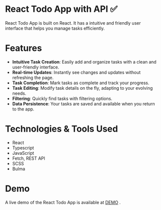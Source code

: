 # React Todo App with API ✅
React Todo App is built on React. It has a intuitive and friendly user interface that helps you manage tasks efficiently.

# Features
- <strong>Intuitive Task Creation</strong>: Easily add and organize tasks with a clean and user-friendly interface.
- <strong>Real-time Updates</strong>: Instantly see changes and updates without refreshing the page.
- <strong>Task Completion</strong>: Mark tasks as complete and track your progress.
- <strong>Task Editing</strong>: Modify task details on the fly, adapting to your evolving needs.
- <strong>Filtering</strong>: Quickly find tasks with filtering options.
- <strong>Data Persistence</strong>: Your tasks are saved and available when you return to the app.

# Technologies & Tools Used
- React
- Typescript
- JavaScript
- Fetch, REST API
- SCSS
- Bulma


# Demo
A live demo of the React Todo App is available at [DEMO](https://kbekher.github.io/react-todo-app/) .
